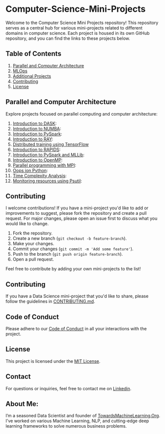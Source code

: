 # Computer-Science-Mini-Projects

Welcome to the Computer Science Mini Projects repository! This repository serves as a central hub for various mini-projects related to different domains in computer science. Each project is housed in its own GitHub repository, and you can find the links to these projects below.

## Table of Contents

1. [Parallel and Computer Architecture](#parallel-and-computer-architecture)
2. [MLOps](#mlops)
3. [Additional Projects](#additional-projects)
4. [Contributing](#contributing)
5. [License](#license)

## Parallel and Computer Architecture

Explore projects focused on parallel computing and computer architecture:

1. [Introduction to DASK](https://github.com/Praveen76/Introduction-to-DASK):
2. [Introduction to NUMBA](https://github.com/Praveen76/Introduction-to-NUMBA):
3. [Introduction to PySpark](https://github.com/Praveen76/Introduction-to-PySpark):
4. [Introduction to RAY](https://github.com/Praveen76/Introduction-to-RAY):
5. [Distributed training using TensorFlow](https://github.com/Praveen76/Distributed_Training_using_TensorFlow)
6. [Introduction to RAPIDS](https://github.com/Praveen76/Introduction-to-RAPIDS):
7. [Introduction to PySpark and MLLib](https://github.com/Praveen76/Introduction-to-PySpark-and-MLLib):
8. [Introduction to OpenMP](https://github.com/Praveen76/Introduction-to-OpenMP):
9. [Parallel programming with MPI](https://github.com/Praveen76/Parallel-programming-with-MPI):
10. [Oops ion Python](https://github.com/Praveen76/Oops-in-Python):
11. [Time Complexity Analysis](https://github.com/Praveen76/Time-Complexity-Analysis):
12. [Monitoring resources using Psutil](https://github.com/Praveen76/Time-Complexity-Analysis):


## Contributing

I welcome contributions! If you have a mini-project you'd like to add or improvements to suggest, please fork the repository and create a pull request. For major changes, please open an issue first to discuss what you would like to change.

1. Fork the repository.
2. Create a new branch (`git checkout -b feature-branch`).
3. Make your changes.
4. Commit your changes (`git commit -m 'Add some feature'`).
5. Push to the branch (`git push origin feature-branch`).
6. Open a pull request.

Feel free to contribute by adding your own mini-projects to the list!

## Contributing

If you have a Data Science mini-project that you'd like to share, please follow the guidelines in [CONTRIBUTING.md](https://github.com/Praveen76/Data-Science-Mini-Projects/blob/main/contributing.md).

## Code of Conduct
Please adhere to our [Code of Conduct](https://github.com/Praveen76/Data-Science-Mini-Projects/blob/main/CODE_OF_CONDUCT.md) in all your interactions with the project.

## License

This project is licensed under the [MIT License](LICENSE).

## Contact

For questions or inquiries, feel free to contact me on [Linkedin](https://www.linkedin.com/in/praveen-kumar-anwla-49169266/).

## **About Me**:
I’m a seasoned Data Scientist and founder of [TowardsMachineLearning.Org](https://towardsmachinelearning.org/). I've worked on various Machine Learning, NLP, and cutting-edge deep learning frameworks to solve numerous business problems.
